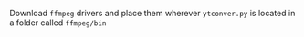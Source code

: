 Download `ffmpeg` drivers and place them wherever `ytconver.py` is located in a folder called `ffmpeg/bin`
